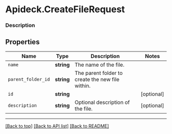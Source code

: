 # Apideck.CreateFileRequest

### Description

## Properties
Name | Type | Description | Notes
------------ | ------------- | ------------- | -------------
`name` | **string** | The name of the file. | 
`parent_folder_id` | **string** | The parent folder to create the new file within. | 
`id` | **string** |  | [optional] 
`description` | **string** | Optional description of the file. | [optional] 





---

[[Back to top]](#) [[Back to API list]](../../../../README.md#documentation-for-api-endpoints) [[Back to README]](../../../../README.md)


